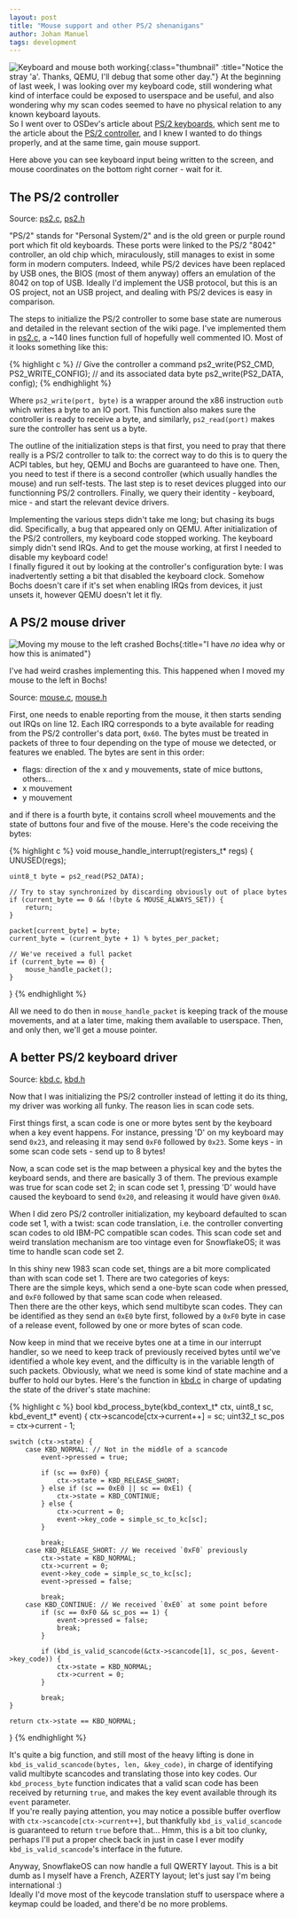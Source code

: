 ```yaml
---
layout: post
title: "Mouse support and other PS/2 shenanigans"
author: Johan Manuel
tags: development
---
```


![Keyboard and mouse both working](/assets/kbd_demo.gif){:class="thumbnail" :title="Notice the stray 'a'. Thanks, QEMU, I'll debug that some other day."}
At the beginning of last week, I was looking over my keyboard code, still wondering what kind of interface could be exposed to userspace and be useful, and also wondering why my scan codes seemed to have no physical relation to any known keyboard layouts.  
So I went over to OSDev's article about [PS/2 keyboards][osdev kbd], which sent me to the article about the [PS/2 controller][osdev ps2], and I knew I wanted to do things properly, and at the same time, gain mouse support.

Here above you can see keyboard input being written to the screen, and mouse coordinates on the bottom right corner - wait for it.

## The PS/2 controller

Source: [ps2.c][ps2 c], [ps2.h][ps2 h]

"PS/2" stands for "Personal System/2" and is the old green or purple round port which fit old keyboards. These ports were linked to the PS/2 "8042" controller, an old chip which, miraculously, still manages to exist in some form in modern computers. Indeed, while PS/2 devices have been replaced by USB ones, the BIOS (most of them anyway) offers an emulation of the 8042 on top of USB. Ideally I'd implement the USB protocol, but this is an OS project, not an USB project, and dealing with PS/2 devices is easy in comparison.

The steps to initialize the PS/2 controller to some base state are numerous and detailed in the relevant section of the wiki page. I've implemented them in [ps2.c][ps2 c init], a ~140 lines function full of hopefully well commented IO. Most of it looks something like this:

{% highlight c %}
// Give the controller a command
ps2_write(PS2_CMD, PS2_WRITE_CONFIG);
// and its associated data byte
ps2_write(PS2_DATA, config);
{% endhighlight %}

Where `ps2_write(port, byte)` is a wrapper around the x86 instruction `outb` which writes a byte to an IO port. This function also makes sure the controller is ready to receive a byte, and similarly, `ps2_read(port)` makes sure the controller has sent us a byte.

The outline of the initialization steps is that first, you need to pray that there really is a PS/2 controller to talk to: the correct way to do this is to query the ACPI tables, but hey, QEMU and Bochs are guaranteed to have one. Then, you need to test if there is a second controller (which usually handles the mouse) and run self-tests. The last step is to reset devices plugged into our functionning PS/2 controllers. Finally, we query their identity - keyboard, mice - and start the relevant device drivers.

Implementing the various steps didn't take me long; but chasing its bugs did. Specifically, a bug that appeared only on QEMU. After initialization of the PS/2 controllers, my keyboard code stopped working. The keyboard simply didn't send IRQs. And to get the mouse working, at first I needed to disable my keyboard code!  
I finally figured it out by looking at the controller's configuration byte: I was inadvertently setting a bit that disabled the keyboard clock. Somehow Bochs doesn't care if it's set when enabling IRQs from devices, it just unsets it, however QEMU doesn't let it fly.

## A PS/2 mouse driver

![Moving my mouse to the left crashed Bochs](/assets/mouse_crash.gif){:title="I have *no* idea why or how this is animated"}

I've had weird crashes implementing this. This happened when I moved my mouse to the left in Bochs!

Source: [mouse.c][mouse c], [mouse.h][mouse h]

First, one needs to enable reporting from the mouse, it then starts sending out IRQs on line 12. Each IRQ corresponds to a byte available for reading from the PS/2 controller's data port, `0x60`. The bytes must be treated in packets of three to four depending on the type of mouse we detected, or features we enabled. The bytes are sent in this order:

* flags: direction of the x and y mouvements, state of mice buttons, others...
* x mouvement
* y mouvement

and if there is a fourth byte, it contains scroll wheel mouvements and the state of buttons four and five of the mouse. Here's the code receiving the bytes:

{% highlight c %}
void mouse_handle_interrupt(registers_t* regs) {
    UNUSED(regs);

    uint8_t byte = ps2_read(PS2_DATA);

    // Try to stay synchronized by discarding obviously out of place bytes
    if (current_byte == 0 && !(byte & MOUSE_ALWAYS_SET)) {
        return;
    }

    packet[current_byte] = byte;
    current_byte = (current_byte + 1) % bytes_per_packet;

    // We've received a full packet
    if (current_byte == 0) {
        mouse_handle_packet();
    }
}
{% endhighlight %}

All we need to do then in `mouse_handle_packet` is keeping track of the mouse movements, and at a later time, making them available to userspace. Then, and only then, we'll get a mouse pointer.

## A better PS/2 keyboard driver

Source: [kbd.c][kbd c], [kbd.h][kbd h]

Now that I was initializing the PS/2 controller instead of letting it do its thing, my driver was working all funky. The reason lies in scan code sets.

First things first, a scan code is one or more bytes sent by the keyboard when a key event happens. For instance, pressing 'D' on my keyboard may send `0x23`, and releasing it may send `0xF0` followed by `0x23`. Some keys - in some scan code sets - send up to 8 bytes!

Now, a scan code set is the map between a physical key and the bytes the keyboard sends, and there are basically 3 of them. The previous example was true for scan code set 2; in scan code set 1, pressing 'D' would have caused the keyboard to send `0x20`, and releasing it would have given `0xA0`.

When I did zero PS/2 controller initialization, my keyboard defaulted to scan code set 1, with a twist: scan code translation, i.e. the controller converting scan codes to old IBM-PC compatible scan codes. This scan code set and weird translation mechanism are too vintage even for SnowflakeOS; it was time to handle scan code set 2.

In this shiny new 1983 scan code set, things are a bit more complicated than with scan code set 1. There are two categories of keys:  
There are the simple keys, which send a one-byte scan code when pressed, and `0xF0` followed by that same scan code when released.  
Then there are the other keys, which send multibyte scan codes. They can be identified as they send an `0xE0` byte first, followed by a `0xF0` byte in case of a release event, followed by one or more bytes of scan code.

Now keep in mind that we receive bytes one at a time in our interrupt handler, so we need to keep track of previously received bytes until we've identified a whole key event, and the difficulty is in the variable length of such packets. Obviously, what we need is some kind of state machine and a buffer to hold our bytes. Here's the function in [kbd.c][kbd c process] in charge of updating the state of the driver's state machine:

{% highlight c %}
bool kbd_process_byte(kbd_context_t* ctx, uint8_t sc, kbd_event_t* event) {
    ctx->scancode[ctx->current++] = sc;
    uint32_t sc_pos = ctx->current - 1;

    switch (ctx->state) {
        case KBD_NORMAL: // Not in the middle of a scancode
            event->pressed = true;

            if (sc == 0xF0) {
                ctx->state = KBD_RELEASE_SHORT;
            } else if (sc == 0xE0 || sc == 0xE1) {
                ctx->state = KBD_CONTINUE;
            } else {
                ctx->current = 0;
                event->key_code = simple_sc_to_kc[sc];
            }

            break;
        case KBD_RELEASE_SHORT: // We received `0xF0` previously
            ctx->state = KBD_NORMAL;
            ctx->current = 0;
            event->key_code = simple_sc_to_kc[sc];
            event->pressed = false;

            break;
        case KBD_CONTINUE: // We received `0xE0` at some point before
            if (sc == 0xF0 && sc_pos == 1) {
                event->pressed = false;
                break;
            }

            if (kbd_is_valid_scancode(&ctx->scancode[1], sc_pos, &event->key_code)) {
                ctx->state = KBD_NORMAL;
                ctx->current = 0;
            }

            break;
    }

    return ctx->state == KBD_NORMAL;
}
{% endhighlight %}

It's quite a big function, and still most of the heavy lifting is done in `kbd_is_valid_scancode(bytes, len, &key_code)`, in charge of identifying valid multibyte scancodes and translating those into key codes. Our `kbd_process_byte` function indicates that a valid scan code has been received by returning `true`, and makes the key event available through its `event` parameter.  
If you're really paying attention, you may notice a possible buffer overflow with `ctx->scancode[ctx->current++]`, but thankfully `kbd_is_valid_scancode` is guaranteed to return `true` before that... Hmm, this is a bit too clunky, perhaps I'll put a proper check back in just in case I ever modify `kbd_is_valid_scancode`'s interface in the future.

Anyway, SnowflakeOS can now handle a full QWERTY layout. This is a bit dumb as I myself have a French, AZERTY layout; let's just say I'm being international :)  
Ideally I'd move most of the keycode translation stuff to userspace where a keymap could be loaded, and there'd be no more problems.

[osdev kbd]: https://wiki.osdev.org/Keyboard
[osdev ps2]: https://wiki.osdev.org/%228042%22_PS/2_Controller
[ps2 c]: https://github.com/29jm/SnowflakeOS/blob/357ecc40169c2b8e02c7866ea383171cf436def4/kernel/src/devices/ps2.c
[ps2 c init]: https://github.com/29jm/SnowflakeOS/blob/357ecc40169c2b8e02c7866ea383171cf436def4/kernel/src/devices/ps2.c#L12-L158
[ps2 h]: https://github.com/29jm/SnowflakeOS/blob/357ecc40169c2b8e02c7866ea383171cf436def4/kernel/include/kernel/ps2.h
[mouse c]: https://github.com/29jm/SnowflakeOS/blob/357ecc40169c2b8e02c7866ea383171cf436def4/kernel/src/devices/mouse.c
[mouse h]: https://github.com/29jm/SnowflakeOS/blob/357ecc40169c2b8e02c7866ea383171cf436def4/kernel/include/kernel/mouse.h
[kbd c]: https://github.com/29jm/SnowflakeOS/blob/617e66a7107bd5821ef381a64598fa33c8891c08/kernel/src/devices/kbd.c
[kbd c process]: https://github.com/29jm/SnowflakeOS/blob/617e66a7107bd5821ef381a64598fa33c8891c08/kernel/src/devices/kbd.c#L133-L179
[kbd h]: https://github.com/29jm/SnowflakeOS/blob/617e66a7107bd5821ef381a64598fa33c8891c08/kernel/include/kernel/kbd.h